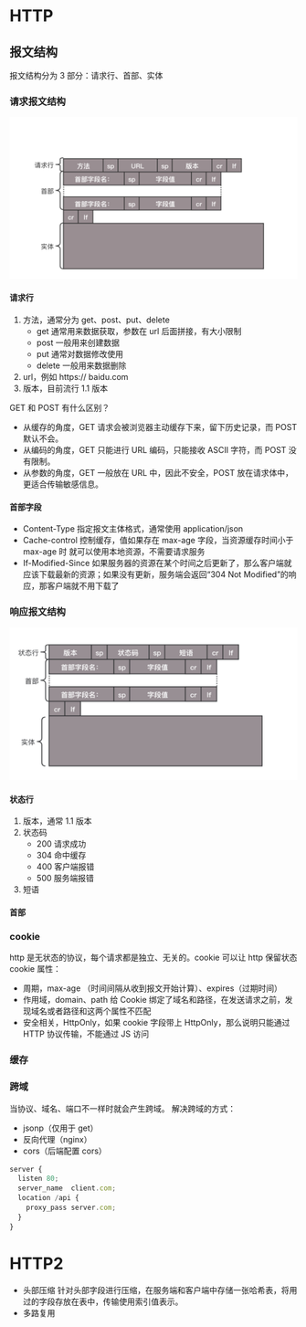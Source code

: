 # HTTP

## 报文结构

报文结构分为 3 部分：请求行、首部、实体

### 请求报文结构

![Alt](./req.webp)

#### 请求行

1. 方法，通常分为 get、post、put、delete
   - get 通常用来数据获取，参数在 url 后面拼接，有大小限制
   - post 一般用来创建数据
   - put 通常对数据修改使用
   - delete 一般用来数据删除
2. url，例如 https:// baidu.com
3. 版本，目前流行 1.1 版本

GET 和 POST 有什么区别？

- 从缓存的角度，GET 请求会被浏览器主动缓存下来，留下历史记录，而 POST 默认不会。
- 从编码的角度，GET 只能进行 URL 编码，只能接收 ASCII 字符，而 POST 没有限制。
- 从参数的角度，GET 一般放在 URL 中，因此不安全，POST 放在请求体中，更适合传输敏感信息。

#### 首部字段

- Content-Type 指定报文主体格式，通常使用 application/json
- Cache-control 控制缓存，值如果存在 max-age 字段，当资源缓存时间小于 max-age 时
  就可以使用本地资源，不需要请求服务
- If-Modified-Since 如果服务器的资源在某个时间之后更新了，那么客户端就应该下载最新的资源；如果没有更新，服务端会返回“304 Not Modified”的响应，那客户端就不用下载了

### 响应报文结构

![Alt](./res.webp)

#### 状态行

1. 版本，通常 1.1 版本
2. 状态码
   - 200 请求成功
   - 304 命中缓存
   - 400 客户端报错
   - 500 服务端报错
3. 短语

#### 首部

### cookie

http 是无状态的协议，每个请求都是独立、无关的。cookie 可以让 http 保留状态
cookie 属性：

- 周期，max-age （时间间隔从收到报文开始计算）、expires（过期时间）
- 作用域，domain、path 给 Cookie 绑定了域名和路径，在发送请求之前，发现域名或者路径和这两个属性不匹配
- 安全相关，HttpOnly，如果 cookie 字段带上 HttpOnly，那么说明只能通过 HTTP 协议传输，不能通过 JS 访问

### 缓存

### 跨域

当协议、域名、端口不一样时就会产生跨域。
解决跨域的方式：

- jsonp（仅用于 get）
- 反向代理（nginx）
- cors（后端配置 cors）

```js
server {
  listen 80;
  server_name  client.com;
  location /api {
    proxy_pass server.com;
  }
}
```

# HTTP2

- 头部压缩
  针对头部字段进行压缩，在服务端和客户端中存储一张哈希表，将用过的字段存放在表中，传输使用索引值表示。
- 多路复用

<!-- 三元
https://mp.weixin.qq.com/s?__biz=MzU0MTU4OTU2MA==&mid=2247484035&idx=1&sn=f52a65396e66080bb77c311c67cc92c2&chksm=fb26ebd4cc5162c2da74bbf8ad8e3ddb94a5cc7755f93de8ba543bc0e61a857737c0bd24bcaf&scene=21#wechat_redirect -->
